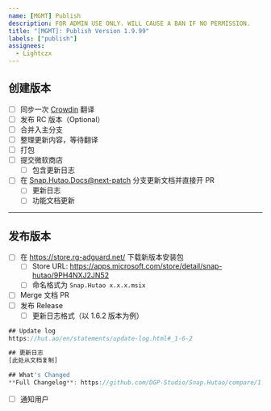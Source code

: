 ```yaml
---
name: [MGMT] Publish
description: FOR ADMIN USE ONLY. WILL CAUSE A BAN IF NO PERMISSION.
title: "[MGMT]: Publish Version 1.9.99"
labels: ["publish"]
assignees:
  - Lightczx
---
```


  ## 创建版本

  - [ ]  同步一次 [Crowdin](https://crowdin.com/project/snap-hutao) 翻译
  - [ ]  发布 RC 版本（Optional）
  - [ ]  合并入主分支
  - [ ]  整理更新内容，等待翻译
  - [ ]  打包
  - [ ]  提交微软商店
      - [ ]  包含更新日志
  - [ ]  在 [Snap.Hutao.Docs@next-patch](https://github.com/DGP-Studio/Snap.Hutao.Docs/tree/next-patch) 分支更新文档并直接开 PR
      - [ ]  更新日志
      - [ ]  功能文档更新

  ---

  ## 发布版本

  - [ ]  在 https://store.rg-adguard.net/ 下载新版本安装包
      - [ ]  Store URL: https://apps.microsoft.com/store/detail/snap-hutao/9PH4NXJ2JN52
      - [ ]  命名格式为 `Snap.Hutao x.x.x.msix`
  - [ ]  Merge 文档 PR
  - [ ]  发布 Release
      - [ ]  更新日志格式（以 1.6.2 版本为例）

  ```jsx
  ## Update log
  https://hut.ao/en/statements/update-log.html#_1-6-2

  ## 更新日志
  [此处从文档复制]

  ## What's Changed
  **Full Changelog**: https://github.com/DGP-Studio/Snap.Hutao/compare/1.6.0...1.6.2
  ```

  - [ ]  通知用户
      
